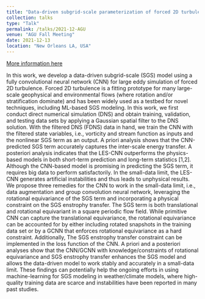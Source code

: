 ```yaml
---
title: "Data-driven subgrid-scale parameterization of forced 2D turbulence in the small-data limit"
collection: talks
type: "Talk"
permalink: /talks/2021-12-AGU
venue: "AGU Fall Meeting"
date: 2021-12-13
location: "New Orleans LA, USA"
---
```


[More information here](https://agu.confex.com/agu/fm21/meetingapp.cgi/Paper/831978)

In this work, we develop a data-driven subgrid-scale (SGS) model using a fully convolutional neural network (CNN) for large eddy simulation of forced 2D turbulence. Forced 2D turbulence is a fitting prototype for many large-scale geophysical and environmental flows (where rotation and/or stratification dominate) and has been widely used as a testbed for novel techniques, including ML-based SGS modeling. In this work, we first conduct direct numerical simulation (DNS) and obtain training, validation, and testing data sets by applying a Gaussian spatial filter to the DNS solution. With the filtered DNS (FDNS) data in hand, we train the CNN with the filtered state variables, i.e., vorticity and stream function as inputs and the nonlinear SGS term as an output. A priori analysis shows that the CNN-predicted SGS term accurately captures the inter-scale energy transfer. A posteriori analysis indicates that the LES-CNN outperforms the physics-based models in both short-term prediction and long-term statistics [1,2]. Although the CNN-based model is promising in predicting the SGS term, it requires big data to perform satisfactorily. In the small-data limit, the LES-CNN generates artificial instabilities and thus leads to unphysical results. We propose three remedies for the CNN to work in the small-data limit, i.e., data augmentation and group convolution neural network, leveraging the rotational equivariance of the SGS term and incorporating a physical constraint on the SGS enstrophy transfer. The SGS term is both translational and rotational equivariant in a square periodic flow field. While primitive CNN can capture the translational equivariance, the rotational equivariance can be accounted for by either including rotated snapshots in the training data set or by a GCNN that enforces rotational equivariance as a hard constraint. Additionally, The SGS enstrophy transfer constraint can be implemented in the loss function of the CNN. A priori and a posteriori analyses show that the CNN/GCNN with knowledge/constraints of rotational equivariance and SGS enstrophy transfer enhances the SGS model and allows the data-driven model to work stably and accurately in a small-data limit. These findings can potentially help the ongoing efforts in using machine-learning for SGS modeling in weather/climate models, where high-quality training data are scarce and instabilities have been reported in many past studies.
